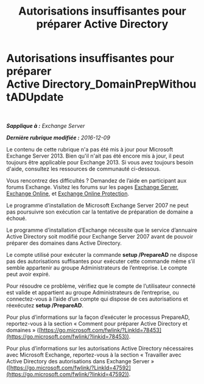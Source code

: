 ﻿---
title: 'Autorisations insuffisantes pour préparer Active Directory'
TOCTitle: Autorisations insuffisantes pour préparer Active Directory_DomainPrepWithoutADUpdate
ms:assetid: 4283c4b9-983f-460e-a5de-42b2772eae0d
ms:mtpsurl: https://technet.microsoft.com/fr-fr/library/ms.exch.setupreadiness.domainprepwithoutadupdate(v=EXCHG.150)
ms:contentKeyID: 50477982
ms.date: 05/23/2018
mtps_version: v=EXCHG.150
ms.translationtype: MT
---

# Autorisations insuffisantes pour préparer Active Directory\_DomainPrepWithoutADUpdate

 

_**Sapplique à :** Exchange Server_

_**Dernière rubrique modifiée :** 2016-12-09_

Le contenu de cette rubrique n'a pas été mis à jour pour Microsoft Exchange Server 2013. Bien qu'il n'ait pas été encore mis à jour, il peut toujours être applicable pour Exchange 2013. Si vous avez toujours besoin d'aide, consultez les ressources de communauté ci-dessous.

Vous rencontrez des difficultés ? Demandez de l’aide en participant aux forums Exchange. Visitez les forums sur les pages [Exchange Server](https://go.microsoft.com/fwlink/p/?linkid=60612), [Exchange Online](https://go.microsoft.com/fwlink/p/?linkid=267542), et [Exchange Online Protection](https://go.microsoft.com/fwlink/p/?linkid=285351).

Le programme d’installation de Microsoft Exchange Server 2007 ne peut pas poursuivre son exécution car la tentative de préparation de domaine a échoué.

Le programme d’installation d’Exchange nécessite que le service d’annuaire Active Directory soit modifié pour Exchange Server 2007 avant de pouvoir préparer des domaines dans Active Directory.

Le compte utilisé pour exécuter la commande **setup /PrepareAD** ne dispose pas des autorisations suffisantes pour exécuter cette commande même s’il semble appartenir au groupe Administrateurs de l’entreprise. Le compte peut avoir expiré.

Pour résoudre ce problème, vérifiez que le compte de l’utilisateur connecté est valide et appartient au groupe Administrateurs de l’entreprise, ou connectez-vous à l’aide d’un compte qui dispose de ces autorisations et réexécutez **setup /PrepareAD**.

Pour plus d’informations sur la façon d’exécuter le processus PrepareAD, reportez-vous à la section « Comment pour préparer Active Directory et domaines » ([https://go.microsoft.com/fwlink/?LinkId=78453](https://go.microsoft.com/fwlink/?linkid=78453)).

Pour plus d’informations sur les autorisations Active Directory nécessaires avec Microsoft Exchange, reportez-vous à la section « Travailler avec Active Directory des autorisations dans Exchange Server » ([https://go.microsoft.com/fwlink/?LinkId=47592](https://go.microsoft.com/fwlink/?linkid=47592)).

